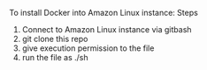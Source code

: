 To install Docker into Amazon Linux instance:
Steps
1. Connect to Amazon Linux instance via gitbash
2. git clone this repo
3. give execution permission to the file
4. run the file as ./sh
